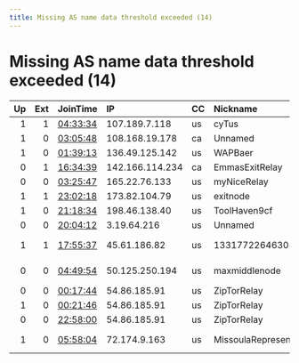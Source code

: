 ```yaml
---
title: Missing AS name data threshold exceeded (14)
---
```


# Missing AS name data threshold exceeded (14)

|   Up |   Ext | JoinTime                                                                                            | IP              | CC   | Nickname          |   ORp |   Dirp | Version    | Contact                      | OS      |   eFamMembers |
|-----:|------:|:----------------------------------------------------------------------------------------------------|:----------------|:-----|:------------------|------:|-------:|:-----------|:-----------------------------|:--------|--------------:|
|    1 |     1 | [04:33:34](https://metrics.torproject.org/rs.html#details/2C3E58C17B762FC78962C9A4F2171D80E4162EA3) | 107.189.7.118   | us   | cyTus             |   443 |     80 | 0.4.5.9    | admin@acg.kr                 | Linux   |             1 |
|    1 |     0 | [03:05:48](https://metrics.torproject.org/rs.html#details/72B14D4A9D9BD3B2D1BE9D1920F826C0E819A827) | 108.168.19.178  | ca   | Unnamed           | 23787 |      0 | 0.4.6.6    | None                         | FreeBSD |             1 |
|    1 |     0 | [01:39:13](https://metrics.torproject.org/rs.html#details/F47E3F2B373F04C1476DE7A69343AFE5ACF4DE5F) | 136.49.125.142  | us   | WAPBaer           |  9001 |   9030 | 0.4.5.8    | None                         | Linux   |             1 |
|    0 |     1 | [16:34:39](https://metrics.torproject.org/rs.html#details/487E8AC05B46044004AD7E5AE4A435AAA7801D4D) | 142.166.114.234 | ca   | EmmasExitRelay    |  9001 |     80 | 0.4.5.9    | emma@0xem.ma                 | Linux   |             1 |
|    0 |     0 | [03:25:47](https://metrics.torproject.org/rs.html#details/F340A545CD6E6470774A34D2E2849532B525D492) | 165.22.76.133   | us   | myNiceRelay       | 48101 |      0 | 0.4.6.5    | connect@digitalcloudforen    | Linux   |             1 |
|    1 |     1 | [23:02:18](https://metrics.torproject.org/rs.html#details/5B3E277A6B7A46D721B99CB50F83A6D24EBCF71D) | 173.82.104.79   | us   | exitnode          |  9001 |     80 | 0.4.5.9    | no at no dot com tor-rel     | Linux   |             1 |
|    1 |     0 | [21:18:34](https://metrics.torproject.org/rs.html#details/23EAC15815E10E2F53A51B824EC0F2F1B7E18729) | 198.46.138.40   | us   | ToolHaven9cf      |  9001 |      0 | 0.4.5.9    | None                         | Linux   |             3 |
|    0 |     0 | [20:04:12](https://metrics.torproject.org/rs.html#details/669C3670596095594168D6A346B1DAA8EDF7C5BA) | 3.19.64.216     | us   | Unnamed           |  8766 |      0 | 0.4.6.6    | None                         | FreeBSD |             1 |
|    1 |     1 | [17:55:37](https://metrics.torproject.org/rs.html#details/8F2B9749619F23EA3CEA4857AB6E0FA1FE0EFFAE) | 45.61.186.82    | us   | 1331772264630504  |  9001 |      0 | 0.4.6.5    | 7864616381598685 at gmail    | Linux   |             1 |
|    0 |     0 | [04:49:54](https://metrics.torproject.org/rs.html#details/97028EC396B035A1456A20305E5B77750A38231A) | 50.125.250.194  | us   | maxmiddlenode     |   443 |      0 | 0.3.5.15   | &lt;ares salvation@yahoo.com | Linux   |             1 |
|    0 |     0 | [00:17:44](https://metrics.torproject.org/rs.html#details/43AE0A2DA6E8C3D9B63E44B17608493FE3923256) | 54.86.185.91    | us   | ZipTorRelay       |   443 |      0 | 0.4.6.5    | ator.operator@protonmail.    | Linux   |             1 |
|    1 |     0 | [00:21:46](https://metrics.torproject.org/rs.html#details/4D3D23AEE3FF98064BAF825336326AAEB09ACFAE) | 54.86.185.91    | us   | ZipTorRelay       |   443 |      0 | 0.4.6.5    | ator.operator@protonmail.    | Linux   |             1 |
|    0 |     0 | [22:58:00](https://metrics.torproject.org/rs.html#details/9D8AD4CFD3EF2A60428A8CF353E4984AA84A61BE) | 54.86.185.91    | us   | ZipTorRelay       |   443 |      0 | 0.4.6.5    | ator.operator@protonmail.    | Linux   |             1 |
|    1 |     0 | [05:58:04](https://metrics.torproject.org/rs.html#details/DC899982CCBC2A77B803FDC832388683B4BE4447) | 72.174.9.163    | us   | MissoulaRepresent |  9001 |      0 | 0.4.5.5-rc | craigtorstuff@craignagy.     | Linux   |             1 |
